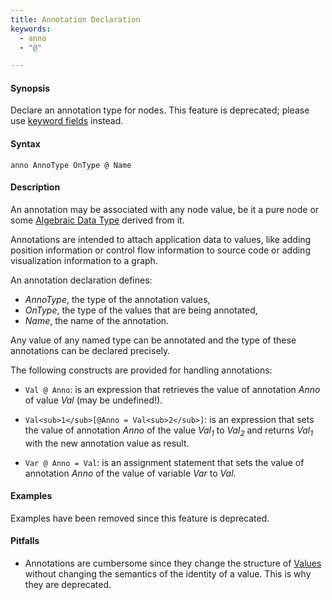 ```yaml
---
title: Annotation Declaration
keywords:
  - anno
  - "@"

---
```


#### Synopsis

Declare an annotation type for nodes. This feature is deprecated; please use [keyword fields](../../../Rascal/Declarations/AlgebraicDataType) instead.

#### Syntax

`anno AnnoType OnType @ Name`

#### Description

An annotation may be associated with any node value, be it a pure node or some [Algebraic Data Type](../../../Rascal/Declarations/AlgebraicDataType) derived from it.

Annotations are intended to attach application data to values,
like adding position information or control flow information to source code or adding visualization information to a graph.

An annotation declaration defines:

*  _AnnoType_, the type of the annotation values,
*  _OnType_, the type of the values that are being annotated,
*  _Name_, the name of the annotation.


Any value of any named type can be annotated and the type of these annotations can be declared precisely.

The following constructs are provided for handling annotations:

*  `Val @ Anno`: is an expression that retrieves the value of annotation _Anno_ of value _Val_ (may be undefined!). 

*  `Val<sub>1</sub>[@Anno = Val<sub>2</sub>]`: is an expression that sets the value of annotation _Anno_ of the value _Val<sub>1</sub>_ to _Val<sub>2</sub>_
   and returns _Val<sub>1</sub>_ with the new annotation value as result. 

*  `Var @ Anno = Val`: is an assignment statement that sets the value of annotation _Anno_ of the value of variable _Var_ to _Val_.

#### Examples

Examples have been removed since this feature is deprecated. 

#### Pitfalls

* Annotations are cumbersome since they change the structure of [Values](../../../Rascal/Expressions/Values) without changing the semantics of the identity of a value. This is why they are deprecated.

